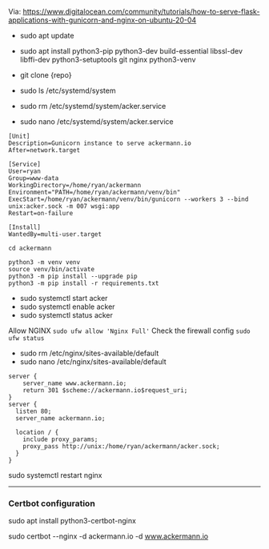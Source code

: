 
Via: https://www.digitalocean.com/community/tutorials/how-to-serve-flask-applications-with-gunicorn-and-nginx-on-ubuntu-20-04

* sudo apt update
* sudo apt install python3-pip python3-dev build-essential libssl-dev libffi-dev python3-setuptools git nginx python3-venv

* git clone {repo}

* sudo ls /etc/systemd/system
* sudo rm /etc/systemd/system/acker.service
* sudo nano /etc/systemd/system/acker.service

``` FILE CONTENTS
[Unit]
Description=Gunicorn instance to serve ackermann.io
After=network.target

[Service]
User=ryan
Group=www-data
WorkingDirectory=/home/ryan/ackermann
Environment="PATH=/home/ryan/ackermann/venv/bin"
ExecStart=/home/ryan/ackermann/venv/bin/gunicorn --workers 3 --bind unix:acker.sock -m 007 wsgi:app
Restart=on-failure

[Install]
WantedBy=multi-user.target
```

```
cd ackermann

python3 -m venv venv
source venv/bin/activate
python3 -m pip install --upgrade pip
python3 -m pip install -r requirements.txt
```

* sudo systemctl start acker
* sudo systemctl enable acker
* sudo systemctl status acker

Allow NGINX `sudo ufw allow 'Nginx Full'`
Check the firewall config `sudo ufw status`

* sudo rm /etc/nginx/sites-available/default
* sudo nano /etc/nginx/sites-available/default

``` FILE CONTENTS
server {
    server_name www.ackermann.io;
    return 301 $scheme://ackermann.io$request_uri;
}
server {
  listen 80;
  server_name ackermann.io;
  
  location / {
    include proxy_params;
    proxy_pass http://unix:/home/ryan/ackermann/acker.sock;
  }
}
```

sudo systemctl restart nginx

***

### Certbot configuration

sudo apt install python3-certbot-nginx

sudo certbot --nginx -d ackermann.io -d www.ackermann.io